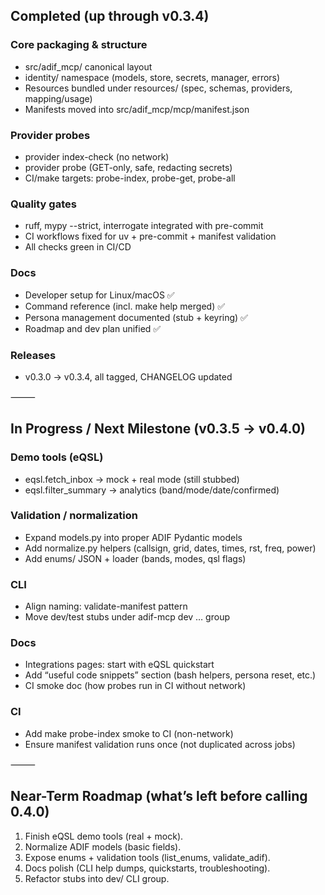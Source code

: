 ## Completed (up through v0.3.4)

### Core packaging & structure
- src/adif_mcp/ canonical layout
- identity/ namespace (models, store, secrets, manager, errors)
- Resources bundled under resources/ (spec, schemas, providers, mapping/usage)
- Manifests moved into src/adif_mcp/mcp/manifest.json

### Provider probes
- provider index-check (no network)
- provider probe (GET-only, safe, redacting secrets)
- CI/make targets: probe-index, probe-get, probe-all

### Quality gates
- ruff, mypy --strict, interrogate integrated with pre-commit
- CI workflows fixed for uv + pre-commit + manifest validation
- All checks green in CI/CD

### Docs
- Developer setup for Linux/macOS ✅
- Command reference (incl. make help merged) ✅
- Persona management documented (stub + keyring) ✅
- Roadmap and dev plan unified ✅

### Releases
- v0.3.0 → v0.3.4, all tagged, CHANGELOG updated

⸻

## In Progress / Next Milestone (v0.3.5 → v0.4.0)

### Demo tools (eQSL)
- eqsl.fetch_inbox → mock + real mode (still stubbed)
- eqsl.filter_summary → analytics (band/mode/date/confirmed)

### Validation / normalization
- Expand models.py into proper ADIF Pydantic models
- Add normalize.py helpers (callsign, grid, dates, times, rst, freq, power)
- Add enums/ JSON + loader (bands, modes, qsl flags)

### CLI
- Align naming: validate-manifest pattern
- Move dev/test stubs under adif-mcp dev … group

### Docs
- Integrations pages: start with eQSL quickstart
- Add “useful code snippets” section (bash helpers, persona reset, etc.)
- CI smoke doc (how probes run in CI without network)

### CI
- Add make probe-index smoke to CI (non-network)
- Ensure manifest validation runs once (not duplicated across jobs)

⸻

## Near-Term Roadmap (what’s left before calling 0.4.0)
1. Finish eQSL demo tools (real + mock).
2. Normalize ADIF models (basic fields).
3. Expose enums + validation tools (list_enums, validate_adif).
4. Docs polish (CLI help dumps, quickstarts, troubleshooting).
5. Refactor stubs into dev/ CLI group.
